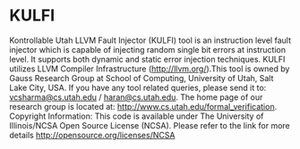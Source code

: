 KULFI
=====

Kontrollable Utah LLVM Fault Injector (KULFI) tool is an instruction level fault injector which is capable of injecting random single bit errors at instruction level. It supports both dynamic and static error injection techniques. KULFI utilizes LLVM Compiler Infrastructure (http://llvm.org/).This tool is owned by Gauss Research Group at School of Computing, University of Utah, Salt Lake City, USA. If you have any tool related queries, please send it to: vcsharma@cs.utah.edu / haran@cs.utah.edu. The home page of our research group is located  at: http://www.cs.utah.edu/formal_verification.  Copyright Information: This code is available under The University of Illinois/NCSA Open Source License (NCSA). Please refer to the link for more details http://opensource.org/licenses/NCSA
